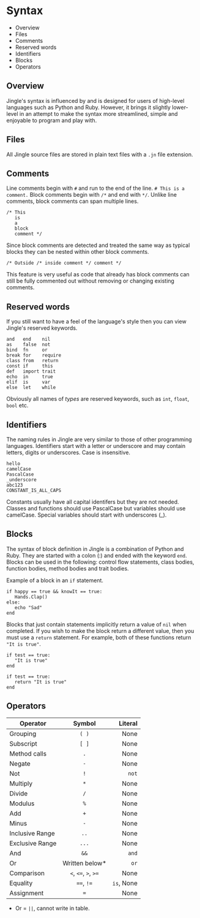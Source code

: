 # Syntax

- Overview
- Files
- Comments
- Reserved words
- Identifiers
- Blocks
- Operators

## Overview
Jingle's syntax is influenced by and is designed for users of high-level languages such as Python and Ruby. However, it brings it slightly lower-level in an attempt to make the syntax more streamlined, simple and enjoyable to program and play with.

## Files
All Jingle source files are stored in plain text files with a `.jn` file extension.

## Comments
Line comments begin with `#` and run to the end of the line.
`# This is a comment.`
Block comments begin with `/*` and end with `*/`. Unlike line comments, block comments can span multiple lines.
```
/* This
   is
   a
   block
   comment */
```
Since block comments are detected and treated the same way as typical blocks they can be nested within other block comments.
```
/* Outside /* inside comment */ comment */
```
This feature is very useful as code that already has block comments can still be fully commented out without removing or changing existing comments.

## Reserved words
If you still want to have a feel of the language's style then you can view Jingle's reserved keywords.
```
and   end    nil
as    false  not
bind  fn     or
break for    require
class from   return
const if     this
def   import trait
echo  in     true
elif  is     var
else  let    while
```
Obviously all names of _types_ are reserved keywords, such as `int`, `float`, `bool` etc.

## Identifiers
The naming rules in Jingle are very similar to those of other programming languages. Identifiers start with a letter or underscore and may contain letters, digits or underscores. Case is insensitive.
```
hello
camelCase
PascalCase
_underscore
abc123
CONSTANT_IS_ALL_CAPS
```
Constants usually have all capital identifers but they are not needed. Classes and functions should use PascalCase but variables should use camelCase. Special variables should start with underscores (_).

## Blocks
The syntax of block definition in Jingle is a combination of Python and Ruby. They are started with a colon (:) and ended with the keyword `end`. Blocks can be used in the following: control flow statements, class bodies, function bodies, method bodies and trait bodies. 

Example of a block in an `if` statement.
```
if happy == true && knowIt == true:
   Hands.Clap()
else:
   echo "Sad"
end
```
Blocks that just contain statements implicitly return a value of `nil` when completed. If you wish to make the block return a different value, then you must use a `return` statement. For example, both of these functions return `"It is true"`.
```
if test == true:
   "It is true"
end

if test == true:
   return "It is true"
end
```

## Operators
| Operator        | Symbol          | Literal  |
| -------------   |:---------------:| --------:|
| Grouping | `( )` | None |
| Subscript | `[ ]` | None |
| Method calls | `.` | None |
| Negate | `-` | None |
| Not | `!` | `not` |
| Multiply | `*` | None |
| Divide | `/` | None |
| Modulus | `%` | None |
| Add | `+` | None |
| Minus | `-` | None |
| Inclusive Range | `..` | None |
| Exclusive Range | `...` | None |
| And | `&&` | `and` |
| Or | Written below* | `or` |
| Comparison | `<`, `<=`, `>`, `>=` | None |
| Equality | `==`, `!=` | `is`, None |
| Assignment | `=` | None |

* Or = `||`, cannot write in table.

